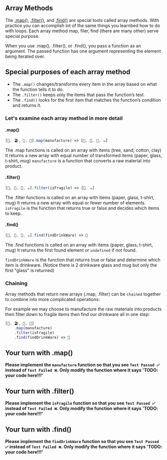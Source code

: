 ## Array Methods

The [.map()](https://developer.mozilla.org/en-US/docs/Web/JavaScript/Reference/Global_Objects/Array/map), 
[.filter()](https://developer.mozilla.org/en-US/docs/Web/JavaScript/Reference/Global_Objects/Array/filter), and [.find()](https://developer.mozilla.org/en-US/docs/Web/JavaScript/Reference/Global_Objects/Array/find) are special tools called array methods. 
With practice you can accomplish lot of the same things you learnbed how to do with loops. Each array method map, filer, find (there are many other)  serve special purpose.

When you use .map(), .filter(), or .find(), you pass a 
function as an argument. The passed function has one argument representing the element 
being iterated over.

## Special purposes of each array method 
- The `.map()` changes/transforms every item in the array based on what the function tells it to do.
- The `.filter()` keeps only the items that pass the function’s test.
- The `.find()` looks for the first item that matches the function’s condition and returns it.

### Let's examine each array method in more detail

#### .map()
```js
[🌳, 🏖️, 🧵, 🏺].map(manufacture) => [📄, 🥂, 👕, ☕️]
```
The .map functions is called on an array with items (tree, sand, cotton, clay)
It returns a new array with equal number of transformed items (paper, glass, t-shirt, mug)
`manufacture` is a function that converts a raw material into product.

#### .filter()
```js
[📄, 🥂, 👕, ☕️].filter(isFragile) => [🥂, ☕️]
```
The .filter functions is called on an array with items (paper, glass, t-shirt, mug)
It returns a new array with equal or fewer number of elements.
`isFragile` is the function that returns true or false and decides which items to keep.

#### .find()
```js
[📄, 🥂, 👕, ☕️].find(findDrinkWare) => 🥂
```
The .find functions is called on an array with items (paper, glass, t-shirt, mug)
It returns the first found element or `undefined` if not found.

`findDrinkWare` is the function that returns true or false and determine which item is drinkware.
(Notice there is 2 drinkware glass and mug but only the first "glass" is returned)


### Chaining
Array methods that return new arrays (.map, .filter) can be `chained` together to combine into more complicated operations:

For example we may choose to manufacture the raw materials into products then filter down to fragile items then find our drinkware all in one step: 

```js
[🌳, 🏖️, 🧵, 🏺]
    .map(manufacture)
    .filter(isFragile)
    .find(findDrinkWare) => 🥂
```

## Your turn with .map()

**Please implement the `manufacture` function so that you see `Test Passed ✅` instead of `Test Failed ❌`. Only modify the function where it says 'TODO: your code here!!!'** 
<script async src="//jsfiddle.net/gczipr/ez6ytfqb/11/embed/js,result/dark/"></script>

## Your turn with .filter()

**Please implement the `isFragile` function so that you see `Test Passed ✅` instead of `Test Failed ❌`. Only modify the function where it says 'TODO: your code here!!!'** 
<script async src="//jsfiddle.net/gczipr/sqahvkuf/5/embed/js,result/dark/"></script>

## Your turn with .find()

**Please implement the `findDrinkWare` function so that you see `Test Passed ✅` instead of `Test Failed ❌`. Only modify the function where it says 'TODO: your code here!!!'** 
<script async src="//jsfiddle.net/gczipr/sqahvkuf/7/embed/js,result/dark/"></script>